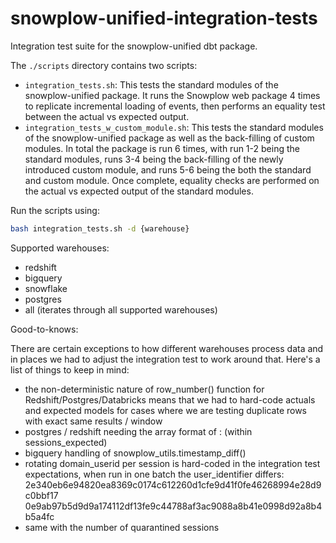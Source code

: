 # snowplow-unified-integration-tests

Integration test suite for the snowplow-unified dbt package.

The `./scripts` directory contains two scripts:

- `integration_tests.sh`: This tests the standard modules of the snowplow-unified package. It runs the Snowplow web package 4 times to replicate incremental loading of events, then performs an equality test between the actual vs expected output.
- `integration_tests_w_custom_module.sh`: This tests the standard modules of the snowplow-unified package as well as the back-filling of custom modules. In total the package is run 6 times, with run 1-2 being the standard modules, runs 3-4 being the back-filling of the newly introduced custom module, and runs 5-6 being the both the standard and custom module. Once complete, equality checks are performed on the actual vs expected output of the standard modules.

Run the scripts using:

```bash
bash integration_tests.sh -d {warehouse}
```

Supported warehouses:

- redshift
- bigquery
- snowflake
- postgres
- all (iterates through all supported warehouses)

Good-to-knows:

There are certain exceptions to how different warehouses process data and in places we had to adjust the integration test to work around that. Here's a list of things to keep in mind:

- the non-deterministic nature of row_number() function for Redshift/Postgres/Databricks means that we had to hard-code actuals and expected models for cases where we are testing duplicate rows with exact same results / window
- postgres / redshift needing the array format of : (within sessions_expected)
- bigquery handling of snowplow_utils.timestamp_diff()
- rotating domain_userid per session is hard-coded in the integration test expectations, when run in one batch the user_identifier differs: 2e340eb6e94820ea8369c0174c612260d1cfe9d41f0fe46268994e28d9c0bbf17
0e9ab97b5d9d9a174112df13fe9c44788af3ac9088a8b41e0998d92a8b4b5a4fc
- same with the number of quarantined sessions
